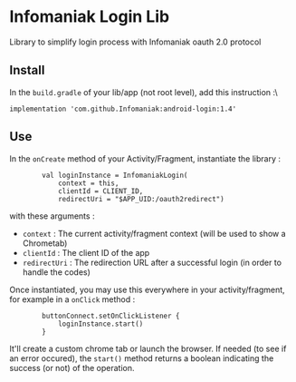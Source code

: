# Infomaniak Login Lib

Library to simplify login process with Infomaniak oauth 2.0 protocol

## Install

In the `build.gradle` of your lib/app (not root level), add this instruction :\
```
implementation 'com.github.Infomaniak:android-login:1.4'
```

## Use

In the `onCreate` method of your Activity/Fragment, instantiate the library :
```
		val loginInstance = InfomaniakLogin(
			context = this,
			clientId = CLIENT_ID,
			redirectUri = "$APP_UID:/oauth2redirect")
```

with these arguments :
- `context` : The current activity/fragment context (will be used to show a Chrometab)
- `clientId` : The client ID of the app
- `redirectUri` : The redirection URL after a successful login (in order to handle the codes)

Once instantiated, you may use this everywhere in your activity/fragment, for example in a `onClick` method :

```
		buttonConnect.setOnClickListener {
			loginInstance.start()
		}
```

It'll create a custom chrome tab or launch the browser.
If needed (to see if an error occured), the `start()` method returns a boolean indicating the success (or not) of the operation.
